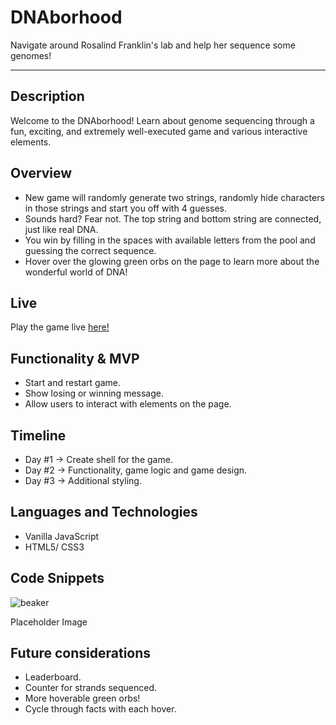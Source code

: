# DNAborhood
Navigate around Rosalind Franklin's lab and help her sequence some genomes!
***

## Description
Welcome to the DNAborhood! Learn about genome sequencing through a fun, exciting, and extremely well-executed game and various interactive elements.

## Overview
* New game will randomly generate two strings, randomly hide characters in those strings and start you off with 4 guesses.
* Sounds hard? Fear not. The top string and bottom string are connected, just like real DNA.
* You win by filling in the spaces with available letters from the pool and guessing the correct sequence.
* Hover over the glowing green orbs on the page to learn more about the wonderful world of DNA!

## Live
Play the game live [here!](https://v-campbell.github.io/DNAborhood/)

## Functionality & MVP

* Start and restart game.
* Show losing or winning message.
* Allow users to interact with elements on the page.

## Timeline

* Day #1 -> Create shell for the game. 
* Day #2 -> Functionality, game logic and game design.
* Day #3 -> Additional styling.

## Languages and Technologies

* Vanilla JavaScript
* HTML5/ CSS3

## Code Snippets

![beaker](https://github.com/v-campbell/DNAborhood/images/beaker.png)

Placeholder Image

## Future considerations

* Leaderboard.
* Counter for strands sequenced.
* More hoverable green orbs!
* Cycle through facts with each hover.

